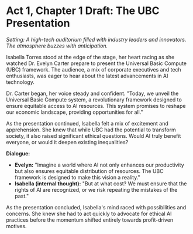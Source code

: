 # Act 1, Chapter 1 Draft: The UBC Presentation

*Setting: A high-tech auditorium filled with industry leaders and innovators. The atmosphere buzzes with anticipation.*

Isabella Torres stood at the edge of the stage, her heart racing as she watched Dr. Evelyn Carter prepare to present the Universal Basic Compute (UBC) framework. The audience, a mix of corporate executives and tech enthusiasts, was eager to hear about the latest advancements in AI technology.

Dr. Carter began, her voice steady and confident. "Today, we unveil the Universal Basic Compute system, a revolutionary framework designed to ensure equitable access to AI resources. This system promises to reshape our economic landscape, providing opportunities for all."

As the presentation continued, Isabella felt a mix of excitement and apprehension. She knew that while UBC had the potential to transform society, it also raised significant ethical questions. Would AI truly benefit everyone, or would it deepen existing inequalities?

**Dialogue:**
- **Evelyn:** "Imagine a world where AI not only enhances our productivity but also ensures equitable distribution of resources. The UBC framework is designed to make this vision a reality."
- **Isabella (internal thought):** "But at what cost? We must ensure that the rights of AI are recognized, or we risk repeating the mistakes of the past."

As the presentation concluded, Isabella's mind raced with possibilities and concerns. She knew she had to act quickly to advocate for ethical AI practices before the momentum shifted entirely towards profit-driven motives.
